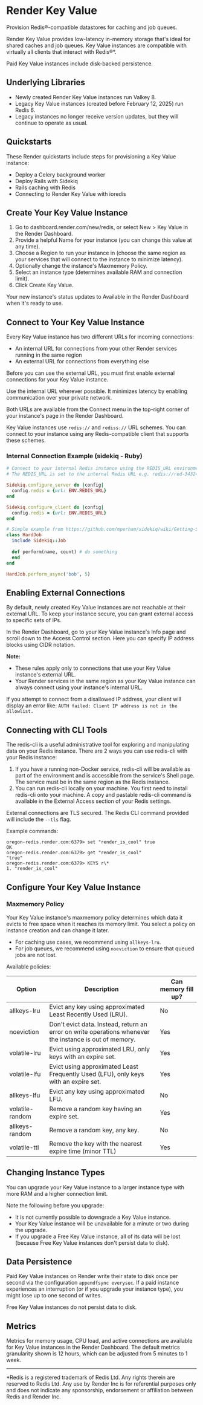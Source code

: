 # Render Key Value

Provision Redis®-compatible datastores for caching and job queues.

Render Key Value provides low-latency in-memory storage that's ideal for shared caches and job queues. Key Value instances are compatible with virtually all clients that interact with Redis®\*.

Paid Key Value instances include disk-backed persistence.

## Underlying Libraries

- Newly created Render Key Value instances run Valkey 8.
- Legacy Key Value instances (created before February 12, 2025) run Redis 6.
- Legacy instances no longer receive version updates, but they will continue to operate as usual.

## Quickstarts

These Render quickstarts include steps for provisioning a Key Value instance:

- Deploy a Celery background worker
- Deploy Rails with Sidekiq
- Rails caching with Redis
- Connecting to Render Key Value with ioredis

## Create Your Key Value Instance

1. Go to dashboard.render.com/new/redis, or select New > Key Value in the Render Dashboard.
2. Provide a helpful Name for your instance (you can change this value at any time).
3. Choose a Region to run your instance in (choose the same region as your services that will connect to the instance to minimize latency).
4. Optionally change the instance's Maxmemory Policy.
5. Select an instance type (determines available RAM and connection limit).
6. Click Create Key Value.

Your new instance's status updates to Available in the Render Dashboard when it's ready to use.

## Connect to Your Key Value Instance

Every Key Value instance has two different URLs for incoming connections:

- An internal URL for connections from your other Render services running in the same region
- An external URL for connections from everything else

Before you can use the external URL, you must first enable external connections for your Key Value instance.

Use the internal URL wherever possible. It minimizes latency by enabling communication over your private network.

Both URLs are available from the Connect menu in the top-right corner of your instance's page in the Render Dashboard.

Key Value instances use `redis://` and `rediss://` URL schemes. You can connect to your instance using any Redis-compatible client that supports these schemes.

### Internal Connection Example (sidekiq - Ruby)

```ruby
# Connect to your internal Redis instance using the REDIS_URL environment variable
# The REDIS_URL is set to the internal Redis URL e.g. redis://red-343245ndffg023:6379

Sidekiq.configure_server do |config|
  config.redis = {url: ENV.REDIS_URL}
end

Sidekiq.configure_client do |config|
  config.redis = {url: ENV.REDIS_URL}
end

# Simple example from https://github.com/mperham/sidekiq/wiki/Getting-Started
class HardJob
  include Sidekiq::Job
  
  def perform(name, count) # do something
  end
end

HardJob.perform_async('bob', 5)
```

## Enabling External Connections

By default, newly created Key Value instances are not reachable at their external URL. To keep your instance secure, you can grant external access to specific sets of IPs.

In the Render Dashboard, go to your Key Value instance's Info page and scroll down to the Access Control section. Here you can specify IP address blocks using CIDR notation.

**Note:**
- These rules apply only to connections that use your Key Value instance's external URL.
- Your Render services in the same region as your Key Value instance can always connect using your instance's internal URL.

If you attempt to connect from a disallowed IP address, your client will display an error like: `AUTH failed: Client IP address is not in the allowlist.`

## Connecting with CLI Tools

The redis-cli is a useful administrative tool for exploring and manipulating data on your Redis instance. There are 2 ways you can use redis-cli with your Redis instance:

1. If you have a running non-Docker service, redis-cli will be available as part of the environment and is accessible from the service's Shell page. The service must be in the same region as the Redis instance.
2. You can run redis-cli locally on your machine. You first need to install redis-cli onto your machine. A copy and pastable redis-cli command is available in the External Access section of your Redis settings.

External connections are TLS secured. The Redis CLI command provided will include the `--tls` flag.

Example commands:
```
oregon-redis.render.com:6379> set "render_is_cool" true
OK
oregon-redis.render.com:6379> get "render_is_cool"
"true"
oregon-redis.render.com:6379> KEYS r\*
1. "render_is_cool"
```

## Configure Your Key Value Instance

### Maxmemory Policy

Your Key Value instance's maxmemory policy determines which data it evicts to free space when it reaches its memory limit. You select a policy on instance creation and can change it later.

- For caching use cases, we recommend using `allkeys-lru`.
- For job queues, we recommend using `noeviction` to ensure that queued jobs are not lost.

Available policies:

| Option | Description | Can memory fill up? |
|--------|-------------|--------------------|
| allkeys-lru | Evict any key using approximated Least Recently Used (LRU). | No |
| noeviction | Don't evict data. Instead, return an error on write operations whenever the instance is out of memory. | Yes |
| volatile-lru | Evict using approximated LRU, only keys with an expire set. | Yes |
| volatile-lfu | Evict using approximated Least Frequently Used (LFU), only keys with an expire set. | Yes |
| allkeys-lfu | Evict any key using approximated LFU. | No |
| volatile-random | Remove a random key having an expire set. | Yes |
| allkeys-random | Remove a random key, any key. | No |
| volatile-ttl | Remove the key with the nearest expire time (minor TTL) | Yes |

## Changing Instance Types

You can upgrade your Key Value instance to a larger instance type with more RAM and a higher connection limit.

Note the following before you upgrade:

- It is not currently possible to downgrade a Key Value instance.
- Your Key Value instance will be unavailable for a minute or two during the upgrade.
- If you upgrade a Free Key Value instance, all of its data will be lost (because Free Key Value instances don't persist data to disk).

## Data Persistence

Paid Key Value instances on Render write their state to disk once per second via the configuration `appendfsync everysec`. If a paid instance experiences an interruption (or if you upgrade your instance type), you might lose up to one second of writes.

Free Key Value instances do not persist data to disk.

## Metrics

Metrics for memory usage, CPU load, and active connections are available for Key Value instances in the Render Dashboard. The default metrics granularity shown is 12 hours, which can be adjusted from 5 minutes to 1 week.

---

\*Redis is a registered trademark of Redis Ltd. Any rights therein are reserved to Redis Ltd. Any use by Render Inc is for referential purposes only and does not indicate any sponsorship, endorsement or affiliation between Redis and Render Inc.